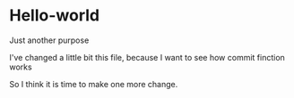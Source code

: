 # Hello-world
Just another purpose


I've changed a little bit this file, because I want to see how commit finction works

So I think it is time to make one more change. 
